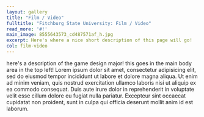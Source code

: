 ```yaml
---
layout: gallery
title: "Film / Video"
fulltitle: "Fitchburg State University: Film / Video"
read_more: '#!'
main_image: 8555643573_cd487571af_h.jpg
excerpt: Here's where a nice short description of this page will go!
col: film-video
---
```

here's a description of the game design major! this goes in the main body area in the top left! Lorem ipsum dolor sit amet, consectetur adipisicing elit, sed do eiusmod
tempor incididunt ut labore et dolore magna aliqua. Ut enim ad minim veniam,
quis nostrud exercitation ullamco laboris nisi ut aliquip ex ea commodo
consequat. Duis aute irure dolor in reprehenderit in voluptate velit esse
cillum dolore eu fugiat nulla pariatur. Excepteur sint occaecat cupidatat non
proident, sunt in culpa qui officia deserunt mollit anim id est laborum. 